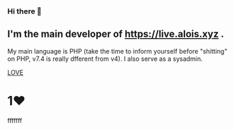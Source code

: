 ### Hi there 👋

<!--
**ithirzty/ithirzty** is a ✨ _special_ ✨ repository because its `README.md` (this file) appears on your GitHub profile.
-->

## I'm the main developer of https://live.alois.xyz .
My main language is PHP (take the time to inform yourself before "shitting" on PHP, v7.4 is really dfferent from v4).
I also serve as a sysadmin.

[LOVE](https://alois.xyz/love)
# <!-- begin_number_heart -->1<!-- end_number_heart -->❤️
fffffff